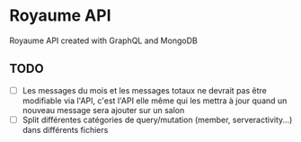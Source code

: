 # Royaume API 
Royaume API created with GraphQL and MongoDB

## TODO
- [ ] Les messages du mois et les messages totaux ne devrait pas être modifiable via l'API, c'est l'API elle même qui les mettra à jour quand un nouveau message sera ajouter sur un salon
- [ ] Split différentes catégories de query/mutation (member, serveractivity...) dans différents fichiers 